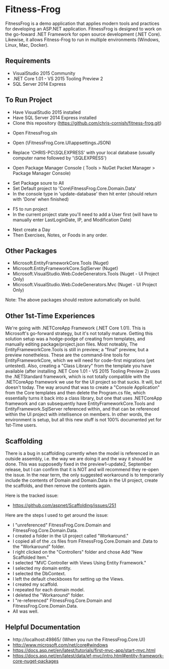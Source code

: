 # Fitness-Frog

FitnessFrog is a demo application that applies modern tools and practices for developing an ASP.NET application. 
FitnessFrog is designed to work on the go-foward .NET Framework for open source development (.NET Core).
Likewise, it allows Fitness-Frog to run in multiple environments (Windows, Linux, Mac, Docker).

## Requirements   
* VisualStudio 2015 Community
* .NET Core 1.01 - VS 2015 Tooling Preview 2
* SQL Server 2014 Express

## To Run Project
* Have VisualStudio 2015 installed
* Have SQL Server 2014 Express installed
* Clone this repository (https://github.com/chris-cornish/fitness-frog.git)
- Open FitnessFrog.sln
* Open (\FitnessFrog.Core.UI\appsettings.JSON)
- Replace 'CHRIS-PC\\SQLEXPRESS' with your local database (usually computer name followed by '\\SQLEXPRESS')
* Open Package Manager Console ( Tools > NuGet Packet Manager > Package Manager Console)
- Set Package soure to All
- Set Default project to 'Core\FitnessFrog.Core.Domain.Data'
- In the console type in 'update-database' then hit enter (should return with 'Done' when finished)
* F5 to run project
* In the current project state you'll need to add a User first (will have to manually enter LastLoginDate, IP, and Modification Date)
- Next create a Day
- Then Exercises, Notes, or Foods in any order.


## Other Packages
* Microsoft.EntityFrameworkCore.Tools (Nuget)
* Microsoft.EntityFrameworkCore.SqlServer (Nuget)
* Microsoft.VisualStudio.Web.CodeGenerators.Tools (Nuget - UI Project Only)
* Microsoft.VisualStudio.Web.CodeGenerators.Mvc (Nuget - UI Project Only)

Note:
The above packages should restore automatically on build.

## Other 1st-Time Experiences
We're going with .NETCoreApp Framework (.NET Core 1.01).  This is Microsoft's go-forward strategy, but it's not
totally mature.  Getting this solution setup was a hodge-podge of creating from templates, and manually
editing package/project.json files.  Most noteably, The EntityFrameworkCore.Tools is still in preview; a "final"
preview, but a preview nonetheless.  These are the command-line tools for EntityFrameworkCore, which we will
need for code-first migrations (yet untested). Also, creating a "Class Library" from the template you have
available (after installing .NET Core 1.01 - VS 2015 Tooling Preview 2) uses the .NETStandard framework, which
is not totally compatible with the .NETCoreApp framework we use for the UI project so that sucks. It will,
but doesn't today. The way around that was to create a "Console Application" from the Core templates and then
delete the Program.cs file, which essentially turns it back into a class library, but one that uses .NETCoreApp
framework and can subsequently have EntityFrameworkCore.Tools and EntityFramework.SqlServer referenced within,
and that can be referenced within the UI project with intellisence on members.  In other words, the environment
is setup, but all this new stuff is not 100% documented yet for 1st-Time users.

## Scaffolding
There is a bug in scaffolding currently when the model is referenced in an outside assembly, i.e. the way
we are doing it and the way it should be done. This was supposedly fixed in the preview1-update2, September
release, but I can confirm that it is NOT and will recommend they re-open the issue. In the near term, the
only suggested workaround is to temporarily include the contents of Domain and Domain.Data in the UI project,
create the scaffolds, and then remove the contents again.

Here is the tracked issue:
* https://github.com/aspnet/Scaffolding/issues/251

Here are the steps I used to get around the issue:
* I "unreferenced" FitnessFrog.Core.Domain and FitnessFrog.Core.Domain.Data.
* I created a folder in the UI project called "Workaround."
* I copied all of the .cs files from FitnessFrog.Core.Domain and .Data to the "Workaround" folder.
* I right clicked on the "Controllers" folder and chose Add "New Scaffolded Item."
* I selected "MVC Controller with Views Using Entity Framework."
* I selected my domain entity.
* I selected the DbContext.
* I left the default checkboxes for setting up the Views.
* I created my scaffold.
* I repeated for each domain model.
* I deleted the "Workaround" folder.
* I "re-referenced" FitnessFrog.Core.Domain and FitnessFrog.Core.Domain.Data.
* All was well.

## Helpful Documentation
* http://localhost:49865/ (When you run the FitnessFrog.Core.UI)
* http://www.microsoft.com/net/core#windows
* https://docs.asp.net/en/latest/tutorials/first-mvc-app/start-mvc.html
* https://docs.asp.net/en/latest/data/ef-mvc/intro.html#entity-framework-core-nuget-packages
